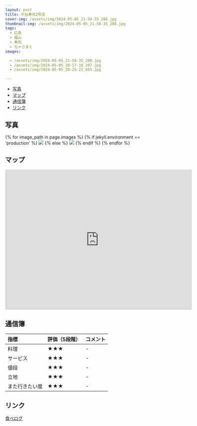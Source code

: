 ```yaml
---
layout: post
title: や台寿司2号店
cover-img: /assets/img/2024-05-05_21-58-35_288.jpg
thumbnail-img: /assets/img/2024-05-05_21-58-35_288.jpg
tags:
  - 広島
  - 福山
  - 寿司
  - ちゃさまと
images:  

  - /assets/img/2024-05-05_21-58-35_288.jpg
  - /assets/img/2024-05-05_20-17-18_207.jpg
  - /assets/img/2024-05-05_20-25-23_655.jpg

---
```




<!-- TOC -->

- [写真](#写真)
- [マップ](#マップ)
- [通信簿](#通信簿)
- [リンク](#リンク)

<!-- /TOC -->

## 写真

{% for image_path in page.images %}
{% if jekyll.environment == 'production' %}
<img src="https://raw.githubusercontent.com/taira1117/fukuyama_izakaya/master/{{ image_path }}">
{% else %}
<img src="{{ image_path }}">
{% endif %}
{% endfor %}

## マップ

<iframe src="https://www.google.com/maps/embed?pb=!1m18!1m12!1m3!1d3288.5944436069294!2d133.36273177565243!3d34.48781114460617!2m3!1f0!2f0!3f0!3m2!1i1024!2i768!4f13.1!3m3!1m2!1s0x355110e2d77b783b%3A0x7c28f55b268895b0!2z44KE5Y-w44Ga44GXIOemj-WxseeUug!5e0!3m2!1sja!2sjp!4v1715081350942!5m2!1sja!2sjp" width="600" height="450" style="border:0;" allowfullscreen="" loading="lazy" referrerpolicy="no-referrer-when-downgrade"></iframe>

## 通信簿

| 指標 | 評価（5段階） | コメント |
| :------ |:--- | :--- |
| 料理 | ★★★ | - |
| サービス | ★★★ | - |
| 値段 | ★★★ | - |
| 立地 | ★★★ | - |
| また行きたい度 | ★★★ | - |

## リンク

[食べログ](https://tabelog.com/hiroshima/A3403/A340301/34030742/dtlphotolst/4/smp2/)